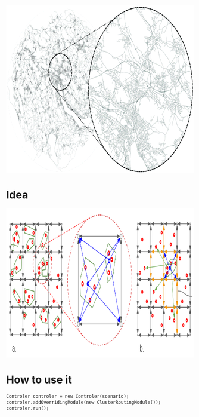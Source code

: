 <html>
<head>
  
</head>
<body>

<p align="center">
  <img width="800" height="450" src="/src/main/resources/img/RoadNet.png">
</p>

<h1>Idea</h1>
<div align="justify">
  
  <p align="center">
  <img width="1000" height="400" src="/src/main/resources/img/SuperNetwork.png">
  </p>


</div>

<h1>How to use it</h1>
<div align="justify">
  
```
Controler controler = new Controler(scenario);       
controler.addOverridingModule(new ClusterRoutingModule());        
controler.run();
```


</div>


</body>
</html>
